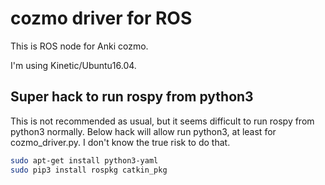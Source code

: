 # cozmo driver for ROS

This is ROS node for Anki cozmo.

I'm using Kinetic/Ubuntu16.04.

## Super hack to run rospy from python3

This is not recommended as usual, but it seems difficult to run rospy from python3 normally.
Below hack will allow run python3, at least for cozmo_driver.py.
I don't know the true risk to do that.

```bash
sudo apt-get install python3-yaml
sudo pip3 install rospkg catkin_pkg
```
